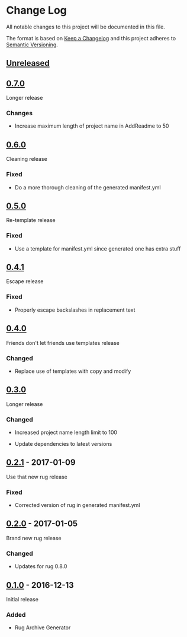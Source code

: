 # Change Log

All notable changes to this project will be documented in this file.

The format is based on [Keep a Changelog](http://keepachangelog.com/)
and this project adheres to [Semantic Versioning](http://semver.org/).

## [Unreleased]

[Unreleased]: https://github.com/atomist-rugs/rug-archive/compare/0.7.0...HEAD

## [0.7.0]

[0.7.0]: https://github.com/atomist-rugs/rug-archive/compare/0.6.0...0.7.0

Longer release

### Changes

-   Increase maximum length of project name in AddReadme to 50

## [0.6.0]

[0.6.0]: https://github.com/atomist-rugs/rug-archive/compare/0.5.0...0.6.0

Cleaning release

### Fixed

-   Do a more thorough cleaning of the generated manifest.yml

## [0.5.0]

[0.5.0]: https://github.com/atomist-rugs/rug-archive/compare/0.4.1...0.5.0

Re-template release

### Fixed

-   Use a template for manifest.yml since generated one has extra stuff

## [0.4.1]

[0.4.1]: https://github.com/atomist-rugs/rug-archive/compare/0.4.0...0.4.1

Escape release

### Fixed

-   Properly escape backslashes in replacement text

## [0.4.0]

[0.4.0]: https://github.com/atomist-rugs/rug-archive/compare/0.3.0...0.4.0

Friends don't let friends use templates release

### Changed

-   Replace use of templates with copy and modify

## [0.3.0]

[0.3.0]: https://github.com/atomist-rugs/rug-archive/compare/0.2.1...0.3.0

Longer release

### Changed

-   Increased project name length limit to 100

-   Update dependencies to latest versions

## [0.2.1] - 2017-01-09

Use that new rug release

[0.2.1]: https://github.com/atomist-rugs/rug-archive/compare/0.2.0...0.2.1

### Fixed

-   Corrected version of rug in generated manifest.yml

## [0.2.0] - 2017-01-05

Brand new rug release

[0.2.0]: https://github.com/atomist-rugs/rug-archive/compare/0.1.0...0.2.0

### Changed

-   Updates for rug 0.8.0

## [0.1.0] - 2016-12-13

Initial release

[0.1.0]: https://github.com/atomist-rugs/rug-archive/tree/0.1.0

### Added

-   Rug Archive Generator
